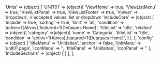 <!-- IDEAL CONFIGURATION FOR THE MODEL -->

'Units' => (object) [
    'UNIT01' => (object)[
        'ViewHome' => true,
        'ViewListMenu' => true,
        'ViewListPanel' => true,
        'ViewListFooter' => true,
        'Viewer' => 'dropdown', // accepted values, list or dropdown
        'IncludeCore' => (object) [
            'include' => true,
            'sorting' => true,
            'limit' => 'all',
            'condition' => 'active=1{Ativos},featured=1{Detaques Home}',
            'titleList' => 'title',
            'relation' => (object)[
                'category' =>(object)[
                    'name' => 'Categoria',
                    'titleList' => 'title',
                    'condition' => 'active=1{Ativos},featured=1{Detaques Home}',
                ]
            ],
        ],
        'config' => (object) [
            'titleMenu' => 'Unidades',
            'anchor' =>  false,
            'linkMenu' => 'unit01.page',
            'iconMenu' => '',
            'titlePanel' => 'Unidades',
            'iconPanel' => ''
        ],
        'IncludeSections' => (object) [
        ]
    ],
],


